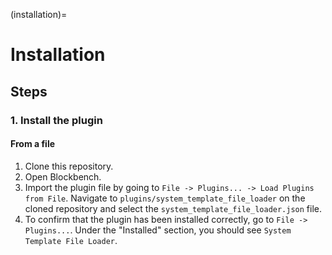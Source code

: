 (installation)=
# Installation

## Steps

### 1. Install the plugin 

#### From a file

1. Clone this repository.
2. Open Blockbench.
3. Import the plugin file by going to `File -> Plugins... -> Load Plugins from File`. Navigate to `plugins/system_template_file_loader` on the cloned repository and select the `system_template_file_loader.json` file.
4. To confirm that the plugin has been installed correctly, go to `File -> Plugins...`. Under the "Installed" section, you should see `System Template File Loader`.

